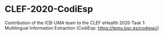 # CLEF-2020-CodiEsp
Contribution of the ICB-UMA team to the CLEF eHealth 2020 Task 1: Multilingual Information Extraction (CodiEsp: https://temu.bsc.es/codiesp/)
